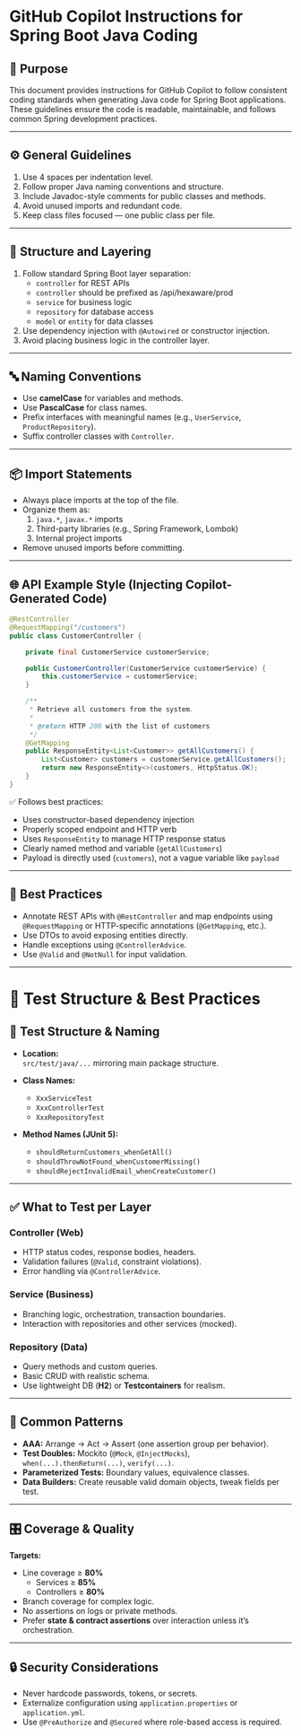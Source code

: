 # GitHub Copilot Instructions for Spring Boot Java Coding

## 🧭 Purpose
This document provides instructions for GitHub Copilot to follow consistent coding standards when generating Java code for Spring Boot applications. These guidelines ensure the code is readable, maintainable, and follows common Spring development practices.

---

## ⚙️ General Guidelines

1. Use 4 spaces per indentation level.
2. Follow proper Java naming conventions and structure.
3. Include Javadoc-style comments for public classes and methods.
4. Avoid unused imports and redundant code.
5. Keep class files focused — one public class per file.

---

## 🧪 Structure and Layering

1. Follow standard Spring Boot layer separation:
   - `controller` for REST APIs
   - `controller` should be prefixed as /api/hexaware/prod 
   - `service` for business logic
   - `repository` for database access
   - `model` or `entity` for data classes
2. Use dependency injection with `@Autowired` or constructor injection.
3. Avoid placing business logic in the controller layer.

---

## 🔤 Naming Conventions

- Use **camelCase** for variables and methods.
- Use **PascalCase** for class names.
- Prefix interfaces with meaningful names (e.g., `UserService`, `ProductRepository`).
- Suffix controller classes with `Controller`.

---

## 📦 Import Statements

- Always place imports at the top of the file.
- Organize them as:
  1. `java.*`, `javax.*` imports
  2. Third-party libraries (e.g., Spring Framework, Lombok)
  3. Internal project imports
- Remove unused imports before committing.

---

## 🌐 API Example Style (Injecting Copilot-Generated Code)

```java
@RestController
@RequestMapping("/customers")
public class CustomerController {

    private final CustomerService customerService;

    public CustomerController(CustomerService customerService) {
        this.customerService = customerService;
    }

    /**
     * Retrieve all customers from the system.
     *
     * @return HTTP 200 with the list of customers
     */
    @GetMapping
    public ResponseEntity<List<Customer>> getAllCustomers() {
        List<Customer> customers = customerService.getAllCustomers();
        return new ResponseEntity<>(customers, HttpStatus.OK);
    }
}
```

✅ Follows best practices:
- Uses constructor-based dependency injection  
- Properly scoped endpoint and HTTP verb  
- Uses `ResponseEntity` to manage HTTP response status  
- Clearly named method and variable (`getAllCustomers`)  
- Payload is directly used (`customers`), not a vague variable like `payload`  

---

## 🧹 Best Practices

- Annotate REST APIs with `@RestController` and map endpoints using `@RequestMapping` or HTTP-specific annotations (`@GetMapping`, etc.).
- Use DTOs to avoid exposing entities directly.
- Handle exceptions using `@ControllerAdvice`.
- Use `@Valid` and `@NotNull` for input validation.

---

# 🧪 Test Structure & Best Practices

## 📁 Test Structure & Naming

- **Location:**  
  `src/test/java/...` mirroring main package structure.

- **Class Names:**  
  - `XxxServiceTest`  
  - `XxxControllerTest`  
  - `XxxRepositoryTest`

- **Method Names (JUnit 5):**  
  - `shouldReturnCustomers_whenGetAll()`  
  - `shouldThrowNotFound_whenCustomerMissing()`  
  - `shouldRejectInvalidEmail_whenCreateCustomer()`

---

## ✅ What to Test per Layer

### Controller (Web)
- HTTP status codes, response bodies, headers.  
- Validation failures (`@Valid`, constraint violations).  
- Error handling via `@ControllerAdvice`.

### Service (Business)
- Branching logic, orchestration, transaction boundaries.  
- Interaction with repositories and other services (mocked).  

### Repository (Data)
- Query methods and custom queries.  
- Basic CRUD with realistic schema.  
- Use lightweight DB (**H2**) or **Testcontainers** for realism.

---

## 🧱 Common Patterns

- **AAA:** Arrange → Act → Assert (one assertion group per behavior).  
- **Test Doubles:** Mockito (`@Mock`, `@InjectMocks`), `when(...).thenReturn(...)`, `verify(...)`.  
- **Parameterized Tests:** Boundary values, equivalence classes.  
- **Data Builders:** Create reusable valid domain objects, tweak fields per test.

---

## 🎛️ Coverage & Quality

**Targets:**  
- Line coverage ≥ **80%**  
  - Services ≥ **85%**  
  - Controllers ≥ **80%**  
- Branch coverage for complex logic.  
- No assertions on logs or private methods.  
- Prefer **state & contract assertions** over interaction unless it’s orchestration.

---

## 🔒 Security Considerations

- Never hardcode passwords, tokens, or secrets.  
- Externalize configuration using `application.properties` or `application.yml`.  
- Use `@PreAuthorize` and `@Secured` where role-based access is required.  

